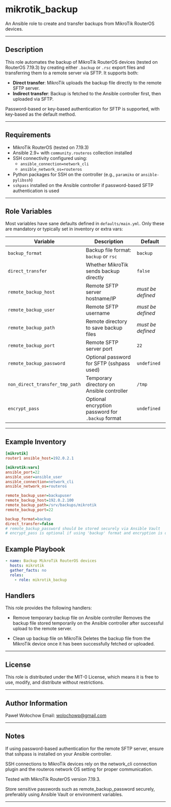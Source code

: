 # mikrotik_backup

An Ansible role to create and transfer backups from MikroTik RouterOS devices.

---

## Description

This role automates the backup of MikroTik RouterOS devices (tested on RouterOS 7.19.3) by creating either `.backup` or `.rsc` export files and transferring them to a remote server via SFTP. It supports both:

- **Direct transfer**: MikroTik uploads the backup file directly to the remote SFTP server.
- **Indirect transfer**: Backup is fetched to the Ansible controller first, then uploaded via SFTP.

Password-based or key-based authentication for SFTP is supported, with key-based as the default method.

---

## Requirements

- MikroTik RouterOS (tested on 7.19.3)
- Ansible 2.9+ with `community.routeros` collection installed
- SSH connectivity configured using:
  - `ansible_connection=network_cli`
  - `ansible_network_os=routeros`
- Python packages for SSH on the controller (e.g., `paramiko` or `ansible-pylibssh`)
- `sshpass` installed on the Ansible controller if password-based SFTP authentication is used

---

## Role Variables

Most variables have sane defaults defined in `defaults/main.yml`. Only these are mandatory or typically set in inventory or extra vars:

| Variable                | Description                              | Default            |
|-------------------------|------------------------------------------|--------------------|
| `backup_format`         | Backup file format: `backup` or `rsc`    | `backup`           |
| `direct_transfer`       | Whether MikroTik sends backup directly   | `false`            |
| `remote_backup_host`    | Remote SFTP server hostname/IP            | _must be defined_  |
| `remote_backup_user`    | Remote SFTP username                       | _must be defined_  |
| `remote_backup_path`    | Remote directory to save backup files     | _must be defined_  |
| `remote_backup_port`    | Remote SFTP server port                    | `22`               |
| `remote_backup_password`| Optional password for SFTP (sshpass used) | `undefined`        |
| `non_direct_transfer_tmp_path` | Temporary directory on Ansible controller | `/tmp`        |
| `encrypt_pass`          | Optional encryption password for `.backup` format | `undefined` |

---

## Example Inventory

```ini
[mikrotik]
router1 ansible_host=192.0.2.1

[mikrotik:vars]
ansible_port=22
ansible_user=ansible_user
ansible_connection=network_cli
ansible_network_os=routeros

remote_backup_user=backupuser
remote_backup_host=192.0.2.100
remote_backup_path=/srv/backups/mikrotik
remote_backup_port=22

backup_format=backup
direct_transfer=false
# remote_backup_password should be stored securely via Ansible Vault
# encrypt_pass is optional if using 'backup' format and encryption is desired
```
## Example Playbook

```yaml
- name: Backup MikroTik RouterOS devices
  hosts: mikrotik
  gather_facts: no
  roles:
    - role: mikrotik_backup
```

## Handlers

This role provides the following handlers:

- Remove temporary backup file on Ansible controller
Removes the backup file stored temporarily on the Ansible controller after successful upload to the remote server.

- Clean up backup file on MikroTik
Deletes the backup file from the MikroTik device once it has been successfully fetched or uploaded.

---

## License

This role is distributed under the MIT-0 License, which means it is free to use, modify, and distribute without restrictions.

---

## Author Information

Paweł Wołochow
Email: wolochowp@gmail.com

---

## Notes

If using password-based authentication for the remote SFTP server, ensure that sshpass is installed on your Ansible controller.

SSH connections to MikroTik devices rely on the network_cli connection plugin and the routeros network OS setting for proper communication.

Tested with MikroTik RouterOS version 7.19.3.

Store sensitive passwords such as remote_backup_password securely, preferably using Ansible Vault or environment variables.

---